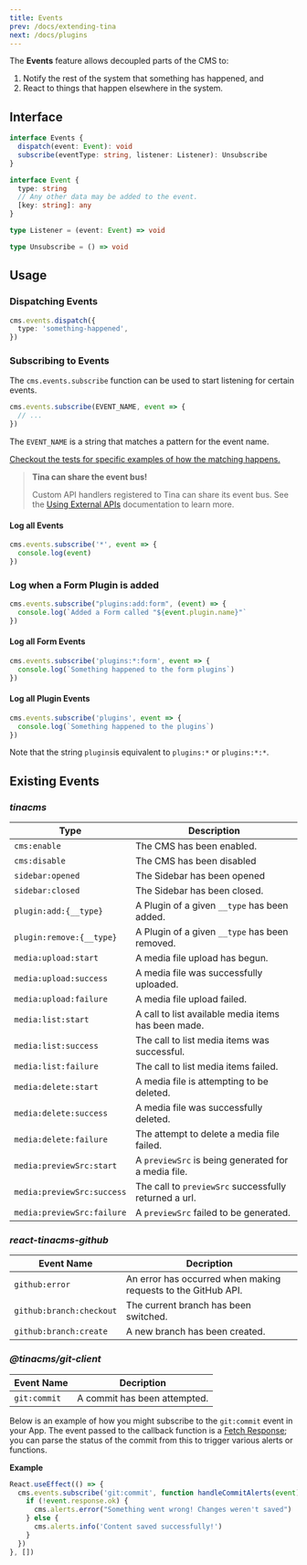 ```yaml
---
title: Events
prev: /docs/extending-tina
next: /docs/plugins
---
```


The **Events** feature allows decoupled parts of the CMS to:

1. Notify the rest of the system that something has happened, and
2. React to things that happen elsewhere in the system.

## Interface

```ts
interface Events {
  dispatch(event: Event): void
  subscribe(eventType: string, listener: Listener): Unsubscribe
}

interface Event {
  type: string
  // Any other data may be added to the event.
  [key: string]: any
}

type Listener = (event: Event) => void

type Unsubscribe = () => void
```

## Usage

### Dispatching Events

```ts
cms.events.dispatch({
  type: 'something-happened',
})
```

### Subscribing to Events

The `cms.events.subscribe` function can be used to start listening for certain events.

```ts
cms.events.subscribe(EVENT_NAME, event => {
  // ...
})
```

The `EVENT_NAME` is a string that matches a pattern for the event name.

[Checkout the tests for specific examples of how the matching happens.](https://github.com/tinacms/tinacms/blob/master/packages/@tinacms/core/src/events.test.ts)

> **Tina can share the event bus!**
>
> Custom API handlers registered to Tina can share its event bus.
> See the [Using External APIs](/docs/apis/#using-tinas-event-bus) documentation to learn more.

#### Log all Events

```ts
cms.events.subscribe('*', event => {
  console.log(event)
})
```

### Log when a Form Plugin is added

```ts
cms.events.subscribe("plugins:add:form", (event) => {
  console.log(`Added a Form called "${event.plugin.name}"`
})
```

#### Log all Form Events

```ts
cms.events.subscribe('plugins:*:form', event => {
  console.log(`Something happened to the form plugins`)
})
```

#### Log all Plugin Events

```ts
cms.events.subscribe('plugins', event => {
  console.log(`Something happened to the plugins`)
})
```

Note that the string `plugins`is equivalent to `plugins:*` or `plugins:*:*`.

## Existing Events

### _tinacms_

| Type                       | Description                                           |
| -------------------------- | ----------------------------------------------------- |
| `cms:enable`               | The CMS has been enabled.                             |
| `cms:disable`              | The CMS has been disabled                             |
| `sidebar:opened`           | The Sidebar has been opened                           |
| `sidebar:closed`           | The Sidebar has been closed.                          |
| `plugin:add:{__type}`      | A Plugin of a given `__type` has been added.          |
| `plugin:remove:{__type}`   | A Plugin of a given `__type` has been removed.        |
| `media:upload:start`       | A media file upload has begun.                        |
| `media:upload:success`     | A media file was successfully uploaded.               |
| `media:upload:failure`     | A media file upload failed.                           |
| `media:list:start`         | A call to list available media items has been made.   |
| `media:list:success`       | The call to list media items was successful.          |
| `media:list:failure`       | The call to list media items failed.                  |
| `media:delete:start`       | A media file is attempting to be deleted.             |
| `media:delete:success`     | A media file was successfully deleted.                |
| `media:delete:failure`     | The attempt to delete a media file failed.            |
| `media:previewSrc:start`   | A `previewSrc` is being generated for a media file.   |
| `media:previewSrc:success` | The call to `previewSrc` successfully returned a url. |
| `media:previewSrc:failure` | A `previewSrc` failed to be generated.                |

### _react-tinacms-github_

| Event Name               | Decription                                                    |
| ------------------------ | ------------------------------------------------------------- |
| `github:error`           | An error has occurred when making requests to the GitHub API. |
| `github:branch:checkout` | The current branch has been switched.                         |
| `github:branch:create`   | A new branch has been created.                                |

### _@tinacms/git-client_

| Event Name   | Decription                   |
| ------------ | ---------------------------- |
| `git:commit` | A commit has been attempted. |

Below is an example of how you might subscribe to the `git:commit` event in your App. The event passed to the callback function is a [Fetch Response](https://developer.mozilla.org/en-US/docs/Web/API/Response 'Fetch Response'); you can parse the status of the commit from this to trigger various alerts or functions.

**Example**

```jsx
React.useEffect(() => {
  cms.events.subscribe('git:commit', function handleCommitAlerts(event) {
    if (!event.response.ok) {
      cms.alerts.error("Something went wrong! Changes weren't saved")
    } else {
      cms.alerts.info('Content saved successfully!')
    }
  })
}, [])
```
